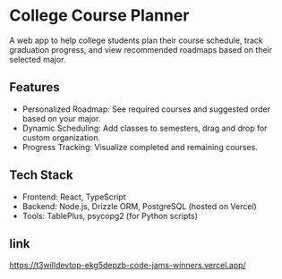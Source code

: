 # College Course Planner

A web app to help college students plan their course schedule, track graduation progress, and view recommended roadmaps based on their selected major.

## Features

* Personalized Roadmap: See required courses and suggested order based on your major.
* Dynamic Scheduling: Add classes to semesters, drag and drop for custom organization.
* Progress Tracking: Visualize completed and remaining courses.

## Tech Stack

* Frontend: React, TypeScript
* Backend: Node.js, Drizzle ORM, PostgreSQL (hosted on Vercel)
* Tools: TablePlus, psycopg2 (for Python scripts)

## link

https://t3willdevtop-ekg5depzb-code-jams-winners.vercel.app/